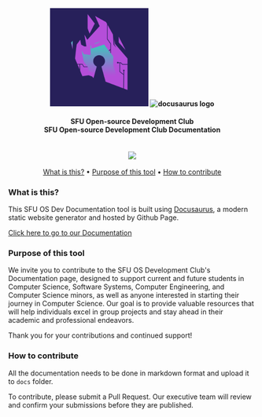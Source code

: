 <h4 align="center">
    <br> <img src="static/img/logo.png" alt="osdev logo">
    <img src="static/img/docusaurus.png" alt="docusaurus logo"></a> 
</h4>

<h4 align="center">SFU Open-source Development Club
    <br>SFU Open-source Development Club Documentation</h4>
    <div align="center">
    <br>
        <a href=".">
          <img src="https://github.com/sfuosdev/Docs/actions/workflows/deploy.yml/badge.svg"/>
        </a>
    </div>
</h4>

<p align="center">
    <a href="#what-is-this">What is this?</a> •
    <a href="#purpose-of-this-tool">Purpose of this tool</a> •
    <a href="#how-to-contribute">How to contribute</a>
</p>

### What is this?

This SFU OS Dev Documentation tool is built using [Docusaurus](https://docusaurus.io/), a modern static website generator and hosted by Github Page.

[Click here to go to our Documentation](https://sfuosdev.github.io/Docs/)

### Purpose of this tool

We invite you to contribute to the SFU OS Development Club's Documentation page, designed to support current and future students in Computer Science, Software Systems, Computer Engineering, and Computer Science minors, as well as anyone interested in starting their journey in Computer Science. Our goal is to provide valuable resources that will help individuals excel in group projects and stay ahead in their academic and professional endeavors.

Thank you for your contributions and continued support!

### How to contribute

All the documentation needs to be done in markdown format and upload it to <code>docs</code> folder. 

To contribute, please submit a Pull Request. Our executive team will review and confirm your submissions before they are published.
